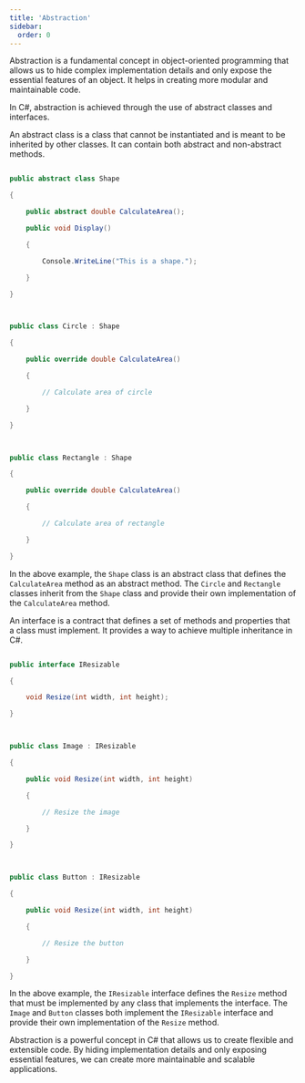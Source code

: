 ```yaml
---
title: 'Abstraction'
sidebar:
  order: 0
---
```


 



Abstraction is a fundamental concept in object-oriented programming that allows us to hide complex implementation details and only expose the essential features of an object. It helps in creating more modular and maintainable code.



In C#, abstraction is achieved through the use of abstract classes and interfaces.





An abstract class is a class that cannot be instantiated and is meant to be inherited by other classes. It can contain both abstract and non-abstract methods.



```csharp

public abstract class Shape

{

    public abstract double CalculateArea();

    public void Display()

    {

        Console.WriteLine("This is a shape.");

    }

}



public class Circle : Shape

{

    public override double CalculateArea()

    {

        // Calculate area of circle

    }

}



public class Rectangle : Shape

{

    public override double CalculateArea()

    {

        // Calculate area of rectangle

    }

}

```



In the above example, the `Shape` class is an abstract class that defines the `CalculateArea` method as an abstract method. The `Circle` and `Rectangle` classes inherit from the `Shape` class and provide their own implementation of the `CalculateArea` method.





An interface is a contract that defines a set of methods and properties that a class must implement. It provides a way to achieve multiple inheritance in C#.



```csharp

public interface IResizable

{

    void Resize(int width, int height);

}



public class Image : IResizable

{

    public void Resize(int width, int height)

    {

        // Resize the image

    }

}



public class Button : IResizable

{

    public void Resize(int width, int height)

    {

        // Resize the button

    }

}

```



In the above example, the `IResizable` interface defines the `Resize` method that must be implemented by any class that implements the interface. The `Image` and `Button` classes both implement the `IResizable` interface and provide their own implementation of the `Resize` method.



Abstraction is a powerful concept in C# that allows us to create flexible and extensible code. By hiding implementation details and only exposing essential features, we can create more maintainable and scalable applications.



